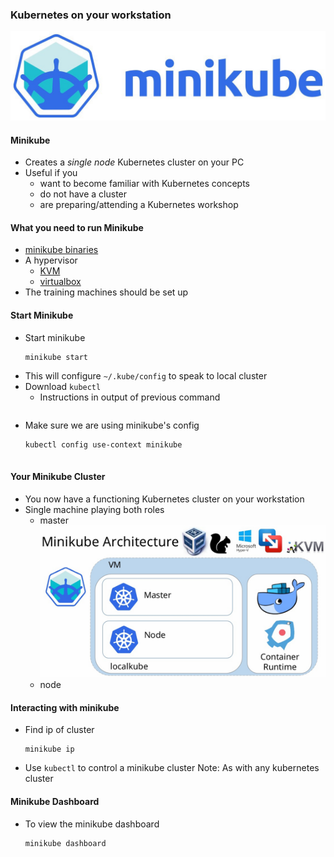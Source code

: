 ### Kubernetes on your workstation


<!-- .slide: class="image-slide" -->
![minikube-logo](img/minikube-logo-big.jpeg "Minikube Logo")



#### Minikube
* Creates a <!-- .element: class="fragment" data-fragment-index="0" -->_single node_ Kubernetes cluster on your PC
* Useful if you <!-- .element: class="fragment" data-fragment-index="1" -->
   + want to become familiar with Kubernetes concepts <!-- .element: class="fragment" data-fragment-index="2" -->
   + do not have a cluster <!-- .element: class="fragment" data-fragment-index="3" -->
   + are preparing/attending a Kubernetes workshop <!-- .element: class="fragment" data-fragment-index="4" -->



#### What you need to run Minikube
* [minikube binaries](https://kubernetes.io/docs/tasks/tools/install-minikube/)
* A hypervisor
  + [KVM](https://www.linux-kvm.org/page/Main_Page)
  + [virtualbox](https://www.virtualbox.org/wiki/Downloads)
* The training machines should be set up



#### Start Minikube
* Start minikube
   ```
   minikube start
   ```
* This will configure `~/.kube/config` to speak to local cluster
* Download `kubectl` 
   + Instructions in output of previous command
  ```
* Make sure we are using minikube's config
  ```
  kubectl config use-context minikube


#### Your Minikube Cluster
* You now have a functioning Kubernetes cluster on your workstation 
* Single machine playing both roles
   + master![minikube-arch](img/minikube-arch.png "Minikube Arch") <!-- .element: class="img-right" width="60%"-->
   + node



#### Interacting with minikube
* Find  ip of cluster
   ```
   minikube ip
   ```
* Use `kubectl` to control a minikube cluster
Note: As with any kubernetes cluster



#### Minikube Dashboard
* To view the minikube dashboard
   ```
   minikube dashboard
   ```
